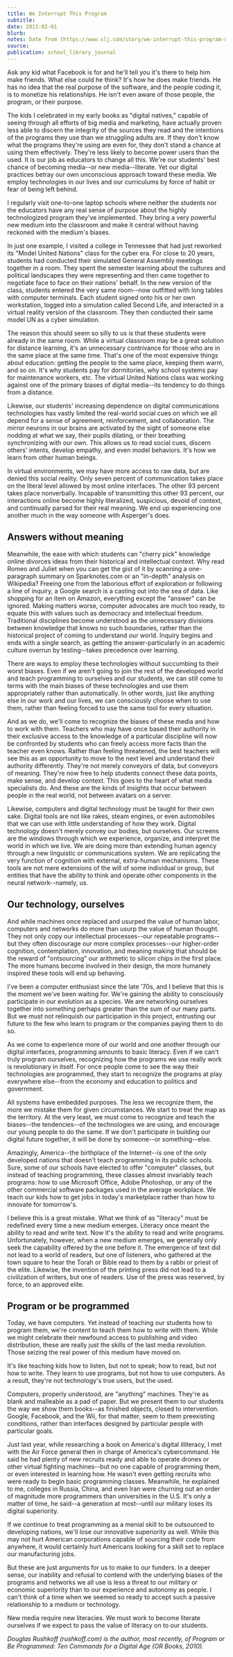 ```yaml
---
title: We Interrupt This Program
subtitle:
date: 2011-02-01
blurb:
notes: Date from [https://www.slj.com/story/we-interrupt-this-program-media-theorist-douglas-rushkoff-has-second-thoughts-about-our-digital-practices](https://www.slj.com/story/we-interrupt-this-program-media-theorist-douglas-rushkoff-has-second-thoughts-about-our-digital-practices https://www.slj.com/story/we-interrupt-this-program-media-theorist-douglas-rushkoff-has-second-thoughts-about-our-digital-practices)
source:
publication: school_library_journal
---
```


Ask any kid what Facebook is for and he'll tell you it's there to help him make friends. What else could he think? It's how he does make friends. He has no idea that the real purpose of the software, and the people coding it, is to monetize his relationships. He isn't even aware of those people, the program, or their purpose.

The kids I celebrated in my early books as "digital natives," capable of seeing through all efforts of big media and marketing, have actually proven less able to discern the integrity of the sources they read and the intentions of the programs they use than we struggling adults are. If they don't know what the programs they're using are even for, they don't stand a chance at using them effectively. They're less likely to become power users than the used. It is our job as educators to change all this. We're our students' best chance of becoming media--or new media--literate. Yet our digital practices betray our own unconscious approach toward these media. We employ technologies in our lives and our curriculums by force of habit or fear of being left behind.

I regularly visit one-to-one laptop schools where neither the students nor the educators have any real sense of purpose about the highly technologized program they've implemented. They bring a very powerful new medium into the classroom and make it central without having reckoned with the medium's biases.

In just one example, I visited a college in Tennessee that had just reworked its "Model United Nations" class for the cyber era. For close to 20 years, students had conducted their simulated General Assembly meetings together in a room. They spent the semester learning about the cultures and political landscapes they were representing and then came together to negotiate face to face on their nations' behalf. In the new version of the class, students entered the very same room--now outfitted with long tables with computer terminals. Each student signed onto his or her own workstation, logged into a simulation called Second Life, and interacted in a virtual reality version of the classroom. They then conducted their same model UN as a cyber simulation.

The reason this should seem so silly to us is that these students were already in the same room. While a virtual classroom may be a great solution for distance learning, it's an unnecessary contrivance for those who are in the same place at the same time. That's one of the most expensive things about education: getting the people to the same place, keeping them warm, and so on. It's why students pay for dormitories, why school systems pay for maintenance workers, etc. The virtual United Nations class was working against one of the primary biases of digital media--its tendency to do things from a distance.

Likewise, our students' increasing dependence on digital communications technologies has vastly limited the real-world social cues on which we all depend for a sense of agreement, reinforcement, and collaboration. The mirror neurons in our brains are activated by the sight of someone else nodding at what we say, their pupils dilating, or their breathing synchronizing with our own. This allows us to read social cues, discern others' intents, develop empathy, and even model behaviors. It's how we learn from other human beings.

In virtual environments, we may have more access to raw data, but are denied this social reality. Only seven percent of communication takes place on the literal level allowed by most online interfaces. The other 93 percent takes place nonverbally. Incapable of transmitting this other 93 percent, our interactions online become highly literalized, suspicious, devoid of context, and continually parsed for their real meaning. We end up experiencing one another much in the way someone with Asperger's does.

## Answers without meaning

Meanwhile, the ease with which students can "cherry pick" knowledge online divorces ideas from their historical and intellectual context. Why read Romeo and Juliet when you can get the gist of it by scanning a one-paragraph summary on Sparknotes.com or an "in-depth" analysis on Wikipedia? Freeing one from the laborious effort of exploration or following a line of inquiry, a Google search is a casting out into the sea of data. Like shopping for an item on Amazon, everything except the "answer" can be ignored. Making matters worse, computer advocates are much too ready, to equate this with values such as democracy and intellectual freedom. Traditional disciplines become understood as the unnecessary divisions between knowledge that knows no such boundaries, rather than the historical project of coming to understand our world. Inquiry begins and ends with a single search, as getting the answer-particularly in an academic culture overrun by testing--takes precedence over learning.

There are ways to employ these technologies without succumbing to their worst biases. Even if we aren't going to join the rest of the developed world and teach programming to ourselves and our students, we can still come to terms with the main biases of these technologies and use them appropriately rather than automatically. In other words, just like anything else in our work and our lives, we can consciously choose when to use them, rather than feeling forced to use the same tool for every situation.

And as we do, we'll come to recognize the biases of these media and how to work with them. Teachers who may have once based their authority in their exclusive access to the knowledge of a particular discipline will now be confronted by students who can freely access more facts than the teacher even knows. Rather than feeling threatened, the best teachers will see this as an opportunity to move to the next level and understand their authority differently. They're not merely conveyors of data, but conveyors of meaning. They're now free to help students connect these data points, make sense, and develop context. This goes to the heart of what media specialists do. And these are the kinds of insights that occur between people in the real world, not between avatars on a server.

Likewise, computers and digital technology must be taught for their own sake. Digital tools are not like rakes, steam engines, or even automobiles that we can use with little understanding of how they work. Digital technology doesn't merely convey our bodies, but ourselves. Our screens are the windows through which we experience, organize, and interpret the world in which we live. We are doing more than extending human agency through a new linguistic or communications system. We are replicating the very function of cognition with external, extra-human mechanisms. These tools are not mere extensions of the will of some individual or group, but entities that have the ability to think and operate other components in the neural network--namely, us.

## Our technology, ourselves

And while machines once replaced and usurped the value of human labor, computers and networks do more than usurp the value of human thought. They not only copy our intellectual processes--our repeatable programs--but they often discourage our more complex processes--our higher-order cognition, contemplation, innovation, and meaning making that should be the reward of "ontsourcing" our arithmetic to silicon chips in the first place. The more humans become involved in their design, the more humanely inspired these tools will end up behaving.

I've been a computer enthusiast since the late '70s, and I believe that this is the moment we've been waiting for. We're gaining the ability to consciously participate in our evolution as a species. We are networking ourselves together into something perhaps greater than the sum of our many parts. But we must not relinquish our participation in this project, entrusting our future to the few who learn to program or the companies paying them to do so.

As we come to experience more of our world and one another through our digital interfaces, programming amounts to basic literacy. Even if we can't truly program ourselves, recognizing how the programs we use really work is revolutionary in itself. For once people come to see the way their technologies are programmed, they start to recognize the programs at play everywhere else--from the economy and education to politics and government.

All systems have embedded purposes. The less we recognize them, the more we mistake them for given circumstances. We start to treat the map as the territory. At the very least, we must come to recognize and teach the biases--the tendencies--of the technologies we are using, and encourage our young people to do the same. If we don't participate in building our digital future together, it will be done by someone--or something--else.

Amazingly, America--the birthplace of the Internet--is one of the only developed nations that doesn't teach programming in its public schools. Sure, some of our schools have elected to offer "computer" classes, but instead of teaching programming, these classes almost invariably teach programs: how to use Microsoft Office, Adobe Photoshop, or any of the other commercial software packages used in the average workplace. We teach our kids how to get jobs in today's marketplace rather than how to innovate for tomorrow's.

I believe this is a great mistake. What we think of as "literacy" must be redefined every time a new medium emerges. Literacy once meant the ability to read and write text. Now it's the ability to read and write programs. Unfortunately, however, when a new medium emerges, we generally only seek the capability offered by the one before it. The emergence of text did not lead to a world of readers, but one of listeners, who gathered at the town square to hear the Torah or Bible read to them by a rabbi or priest of the elite. Likewise, the invention of the printing press did not lead to a civilization of writers, but one of readers. Use of the press was reserved, by force, to an approved elite.

## Program or be programmed

Today, we have computers. Yet instead of teaching our students how to program them, we're content to teach them how to write with them. While we might celebrate their newfound access to publishing and video distribution, these are really just the skills of the last media revolution. Those seizing the real power of this medium have moved on.

It's like teaching kids how to listen, but not to speak; how to read, but not how to write. They learn to use programs, but not how to use computers. As a result, they're not technology's true users, but the used.

Computers, properly understood, are "anything" machines. They're as blank and malleable as a pad of paper. But we present them to our students the way we show them books--as finished objects, closed to intervention. Google, Facebook, and the Wii, for that matter, seem to them preexisting conditions, rather than interfaces designed by particular people with particular goals.

Just last year, while researching a book on America's digital illiteracy, I met with the Air Force general then in charge of America's cybercommand. He said he had plenty of new recruits ready and able to operate drones or other virtual fighting machines--but no one capable of programming them, or even interested in learning how. He wasn't even getting recruits who were ready to begin basic programming classes. Meanwhile, he explained to me, colleges in Russia, China, and even Iran were churning out an order of magnitude more programmers than universities in the U.S. It's only a matter of time, he said--a generation at most--until our military loses its digital superiority.

If we continue to treat programming as a menial skill to be outsourced to developing nations, we'll lose our innovative superiority as well. While this may not hurt American corporations capable of sourcing their code from anywhere, it would certainly hurt Americans looking for a skill set to replace our manufacturing jobs.

But these are just arguments for us to make to our funders. In a deeper sense, our inability and refusal to contend with the underlying biases of the programs and networks we all use is less a threat to our military or economic superiority than to our experience and autonomy as people. I can't think of a time when we seemed so ready to accept such a passive relationship to a medium or technology.

New media require new literacies. We must work to become literate ourselves if we expect to pass the value of literacy on to our students.

_Douglas Rushkoff (rushkoff.com) is the author, most recently, of Program or Be Programmed: Ten Commands for a Digital Age (OR Books, 2010)._
